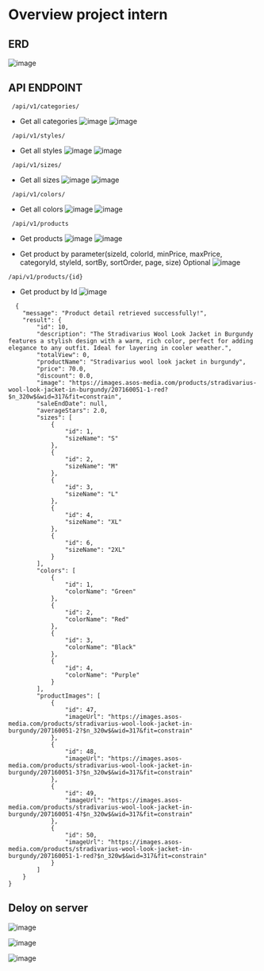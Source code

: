 # Overview project intern

## ERD
![image](https://github.com/user-attachments/assets/a87e950c-3a7e-4d22-aae1-6d526449219d)

## API ENDPOINT
```
 /api/v1/categories/
```
- Get all categories
![image](https://github.com/user-attachments/assets/da65260f-f2f0-46e6-8d5b-cad4705e9232)
![image](https://github.com/user-attachments/assets/f26799e7-3856-4d99-8ddb-aaf8ad0c6517)


```
 /api/v1/styles/
```
- Get all styles
![image](https://github.com/user-attachments/assets/5c4bc99d-0261-45b8-ad6c-e5c697f431a7)
![image](https://github.com/user-attachments/assets/e1c61440-6bff-4986-a168-d1b5025a54ca)



```
 /api/v1/sizes/
```
- Get all sizes
![image](https://github.com/user-attachments/assets/6dd944a7-51d0-44a4-8402-de46f34356df)
![image](https://github.com/user-attachments/assets/12d9abfa-fb55-48a7-b47c-a52f10fbd06b)


```
 /api/v1/colors/
```
- Get all colors
![image](https://github.com/user-attachments/assets/eddeb821-eb8b-4165-9525-de0f267d2b68)
![image](https://github.com/user-attachments/assets/777fc944-1ff2-4358-9cd5-352ae9c9b2a3)

```
 /api/v1/products
```
- Get products
![image](https://github.com/user-attachments/assets/b4e27bb7-24e6-4d84-8cdd-91a65c3722fa)
![image](https://github.com/user-attachments/assets/9b54cbf4-ebd7-4ac5-84a2-cffa79b5eb4c)


- Get product by parameter(sizeId, colorId, minPrice, maxPrice, categoryId, styleId, sortBy, sortOrder, page, size) Optional
![image](https://github.com/user-attachments/assets/df4ce885-32a6-4457-8701-2bf79d492d3d)


```
/api/v1/products/{id}
```
- Get product by Id
![image](https://github.com/user-attachments/assets/2bdfbe9c-f64b-4245-ba7f-2967445c54b1)
```
  {
    "message": "Product detail retrieved successfully!",
    "result": {
        "id": 10,
        "description": "The Stradivarius Wool Look Jacket in Burgundy features a stylish design with a warm, rich color, perfect for adding elegance to any outfit. Ideal for layering in cooler weather.",
        "totalView": 0,
        "productName": "Stradivarius wool look jacket in burgundy",
        "price": 70.0,
        "discount": 0.0,
        "image": "https://images.asos-media.com/products/stradivarius-wool-look-jacket-in-burgundy/207160051-1-red?$n_320w$&wid=317&fit=constrain",
        "saleEndDate": null,
        "averageStars": 2.0,
        "sizes": [
            {
                "id": 1,
                "sizeName": "S"
            },
            {
                "id": 2,
                "sizeName": "M"
            },
            {
                "id": 3,
                "sizeName": "L"
            },
            {
                "id": 4,
                "sizeName": "XL"
            },
            {
                "id": 6,
                "sizeName": "2XL"
            }
        ],
        "colors": [
            {
                "id": 1,
                "colorName": "Green"
            },
            {
                "id": 2,
                "colorName": "Red"
            },
            {
                "id": 3,
                "colorName": "Black"
            },
            {
                "id": 4,
                "colorName": "Purple"
            }
        ],
        "productImages": [
            {
                "id": 47,
                "imageUrl": "https://images.asos-media.com/products/stradivarius-wool-look-jacket-in-burgundy/207160051-2?$n_320w$&wid=317&fit=constrain"
            },
            {
                "id": 48,
                "imageUrl": "https://images.asos-media.com/products/stradivarius-wool-look-jacket-in-burgundy/207160051-3?$n_320w$&wid=317&fit=constrain"
            },
            {
                "id": 49,
                "imageUrl": "https://images.asos-media.com/products/stradivarius-wool-look-jacket-in-burgundy/207160051-4?$n_320w$&wid=317&fit=constrain"
            },
            {
                "id": 50,
                "imageUrl": "https://images.asos-media.com/products/stradivarius-wool-look-jacket-in-burgundy/207160051-1-red?$n_320w$&wid=317&fit=constrain"
            }
        ]
    }
}
```

## Deloy on server 
![image](https://github.com/user-attachments/assets/cb1ffdf2-4e03-4bfa-8131-6808507b35af)

![image](https://github.com/user-attachments/assets/739046f2-653a-40fe-a21a-221647adc894)

![image](https://github.com/user-attachments/assets/21db6681-c4e8-46f0-be7f-8e1d2b6037d0)



